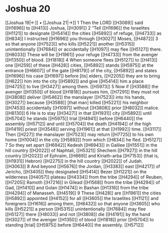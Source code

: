 # Joshua 20
[[Joshua 19|←]] • [[Joshua 21|→]]
1 Then the LORD [[H3069]] said [[H1696]] to [[H413]] Joshua, [[H3091]] 
2 “Tell [[H1696]] the Israelites [[H1121]] to designate [[H5414]] the cities [[H5892]] of refuge, [[H4733]] as [[H834]] I instructed [[H1696]] you through [[H3027]] Moses, [[H4872]] 
3 so that anyone [[H7523]] who kills [[H5221]] another [[H5315]] unintentionally [[H7684]] or accidentally [[H1097]] may flee [[H5127]] there. [[H8033]] These will be [[H1961]] your refuge [[H4733]] from the avenger [[H1350]] of blood. [[H1818]] 
4 When someone flees [[H5127]] to [[H413]] one [[H259]] of these [[H428]] cities, [[H5892]] stands [[H5975]] at the entrance [[H6607]] of the gate [[H8179]] of the city, [[H5892]] and states [[H1696]] his case [[H1697]] before [its] elders, [[H2205]] they are to bring [[H622]] him into the city [[H5892]] and give [[H5414]] him a place [[H4725]] to live [[H3427]] among them. [[H5973]] 
5 Now if [[H3588]] the avenger [[H1350]] of blood [[H1818]] pursues him, [[H7291]] they must not [[H3808]] deliver [[H5462]] the manslayer [[H7523]] into his hands, [[H3027]] because [[H3588]] [that man] killed [[H5221]] his neighbor [[H7453]] accidentally [[H1097]] without [[H3808]] prior [[H8032]] malice. [[H8130]] 
6 He is to stay [[H3427]] in that [[H1931]] city [[H5892]] until [[H5704]] he stands [[H5975]] trial [[H4941]] before [[H6440]] the assembly [[H5712]] and until [[H5704]] the death [[H4194]] of the high [[H1419]] priest [[H3548]] serving [[H1961]] at that [[H1992]] time. [[H3117]] Then [[H227]] the manslayer [[H7523]] may return [[H7725]] to his own home [[H1004]] in the city [[H5892]] from which [[H834]] he fled. [[H5127]] 
7 So they set apart [[H6942]] Kedesh [[H6943]] in Galilee [[H1551]] in the hill country [[H2022]] of Naphtali, [[H5321]] Shechem [[H7927]] in the hill country [[H2022]] of Ephraim, [[H669]] and Kiriath-arba [[H7153]] (that is, [[H1931]] Hebron) [[H2275]] in the hill country [[H2022]] of Judah. [[H3063]] 
8 And beyond [[H5676]] the Jordan, [[H3383]] east [[H4217]] of Jericho, [[H3405]] they designated [[H5414]] Bezer [[H1221]] on the wilderness [[H4057]] plateau [[H4334]] from the tribe [[H4294]] of Reuben, [[H7205]] Ramoth [[H7216]] in Gilead [[H1568]] from the tribe [[H4294]] of Gad, [[H1410]] and Golan [[H1474]] in Bashan [[H1316]] from the tribe [[H4294]] of Manasseh. [[H4519]] 
9 These [[H428]] are [[H1961]] the cities [[H5892]] appointed [[H4152]] for all [[H3605]] the Israelites [[H1121]] and foreigners [[H1616]] among them, [[H8432]] so that anyone [[H3605]] who kills [[H5221]] a person [[H5315]] unintentionally [[H7684]] may flee [[H5127]] there [[H8033]] and not [[H3808]] die [[H4191]] by the hand [[H3027]] of the avenger [[H1350]] of blood [[H1818]] prior [[H5704]] to standing [trial] [[H5975]] before [[H6440]] the assembly. [[H5712]] 
